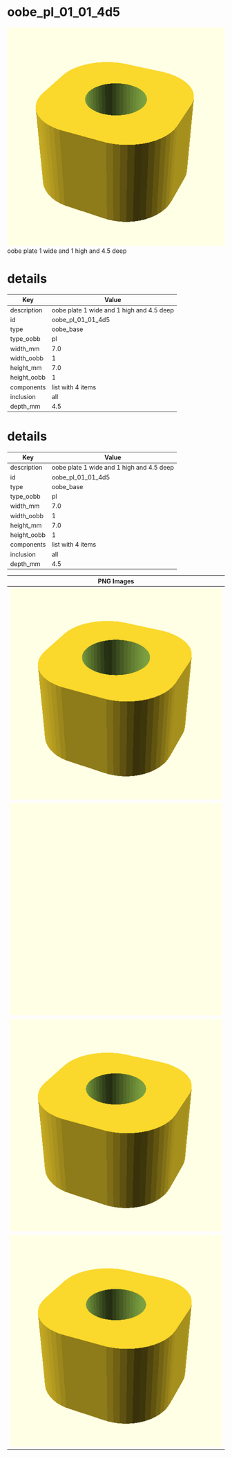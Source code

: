 # oobe_pl_01_01_4d5  
![true.png](true.png)  
oobe plate 1 wide and 1 high and 4.5 deep
# details
| Key         | Value                                                                                                                                                                                                                                                                                                                                                                           |
| ----------- | ------------------------------------------------------------------------------------------------------------------------------------------------------------------------------------------------------------------------------------------------------------------------------------------------------------------------------------------------------------------------------- |
| description | oobe plate 1 wide and 1 high and 4.5 deep                                                                                                                                                                                                                                                                                                                                       |
| id          | oobe_pl_01_01_4d5                                                                                                                                                                                                                                                                                                                                                               |
| type        | oobe_base                                                                                                                                                                                                                                                                                                                                                                       |
| type_oobb   | pl                                                                                                                                                                                                                                                                                                                                                                              |
| width_mm    | 7.0                                                                                                                                                                                                                                                                                                                                                                             |
| width_oobb  | 1                                                                                                                                                                                                                                                                                                                                                                               |
| height_mm   | 7.0                                                                                                                                                                                                                                                                                                                                                                             |
| height_oobb | 1                                                                                                                                                                                                                                                                                                                                                                               |
| components  | list with 4 items                                                                                                                                                                                                                                                                                                                                                               |
| inclusion   | all                                                                                                                                                                                                                                                                                                                                                                             |
| depth_mm    | 4.5                                                                                                                                                                                                                                                                                                                                                                             |

# details
| Key         | Value                                                                                                                                                                                                                                                                                                                                                                           |
| ----------- | ------------------------------------------------------------------------------------------------------------------------------------------------------------------------------------------------------------------------------------------------------------------------------------------------------------------------------------------------------------------------------- |
| description | oobe plate 1 wide and 1 high and 4.5 deep                                                                                                                                                                                                                                                                                                                                       |
| id          | oobe_pl_01_01_4d5                                                                                                                                                                                                                                                                                                                                                               |
| type        | oobe_base                                                                                                                                                                                                                                                                                                                                                                       |
| type_oobb   | pl                                                                                                                                                                                                                                                                                                                                                                              |
| width_mm    | 7.0                                                                                                                                                                                                                                                                                                                                                                             |
| width_oobb  | 1                                                                                                                                                                                                                                                                                                                                                                               |
| height_mm   | 7.0                                                                                                                                                                                                                                                                                                                                                                             |
| height_oobb | 1                                                                                                                                                                                                                                                                                                                                                                               |
| components  | list with 4 items                                                                                                                                                                                                                                                                                                                                                               |
| inclusion   | all                                                                                                                                                                                                                                                                                                                                                                             |
| depth_mm    | 4.5                                                                                                                                                                                                                                                                                                                                                                             |

| PNG Images |
| --- |
| ![3dpr.png](3dpr.png) |
| ![laser-flat.png](laser-flat.png) |
| ![laser.png](laser.png) |
| ![true.png](true.png) |

